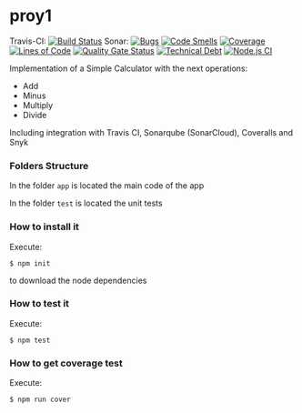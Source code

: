 # proy1

Travis-CI:  [![Build Status](https://travis-ci.org/dbotia/proy1.svg?branch=main)](https://travis-ci.org/dbotia/proy1)
Sonar: [![Bugs](https://sonarcloud.io/api/project_badges/measure?project=proy1&metric=bugs)](https://sonarcloud.io/dashboard?id=proy1)
 [![Code Smells](https://sonarcloud.io/api/project_badges/measure?project=proy1&metric=code_smells)](https://sonarcloud.io/dashboard?id=proy1)
 [![Coverage](https://sonarcloud.io/api/project_badges/measure?project=proy1&metric=coverage)](https://sonarcloud.io/dashboard?id=proy1)
 [![Lines of Code](https://sonarcloud.io/api/project_badges/measure?project=proy1&metric=ncloc)](https://sonarcloud.io/dashboard?id=proy1)
 [![Quality Gate Status](https://sonarcloud.io/api/project_badges/measure?project=proy1&metric=alert_status)](https://sonarcloud.io/dashboard?id=proy1)
 [![Technical Debt](https://sonarcloud.io/api/project_badges/measure?project=proy1&metric=sqale_index)](https://sonarcloud.io/dashboard?id=proy1)
  [![Node.js CI](https://github.com/dbotia/proy1/actions/workflows/node1.js.yml/badge.svg)](https://github.com/dbotia/proy1/actions/workflows/node1.js.yml)

Implementation of a Simple Calculator with the next operations:

* Add
* Minus
* Multiply
* Divide

Including integration with Travis CI, Sonarqube (SonarCloud), Coveralls and Snyk

### Folders Structure

In the folder `app` is located the main code of the app

In the folder `test` is located the unit tests

### How to install it

Execute:

```shell
$ npm init
```
to download the node dependencies

### How to test it

Execute:

```shell
$ npm test
```

### How to get coverage test

Execute:

```shell
$ npm run cover
```
